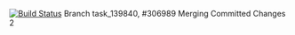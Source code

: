 [![Build Status](https://travis-ci.com/vladislav-buivol/job4j_threads.svg?branch=task_124176)](https://travis-ci.com/vladislav-buivol/job4j_threads.svg?branch=task_139840)
Branch task_139840, #306989
Merging Committed Changes 2